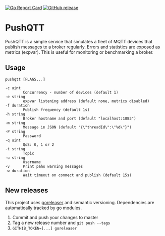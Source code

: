 [![Go Report Card](https://goreportcard.com/badge/github.com/AirVantage/pushqtt)](https://goreportcard.com/report/github.com/AirVantage/pushqtt)
[![GitHub release](https://img.shields.io/github/release/AirVantage/pushqtt.svg)](https://github.com/AirVantage/pushqtt/releases/)

PushQTT
=======

PushQTT is a simple service that simulates a fleet of MQTT devices that publish messages to a broker regularly. Errors and statistics are exposed as metrics (expvar). This is useful for monitoring or benchmarking a broker.

## Usage
    pushqtt [FLAGS...]

    -c uint
            Concurrency - number of devices (default 1)
    -e string
            expvar listening address (default none, metrics disabled)
    -f duration
            Publish frequency (default 1s)
    -h string
            Broker hostname and port (default "localhost:1883")
    -m string
            Message in JSON (default "{\"threadId\":\"%d\"}")
    -P string
            Password
    -q uint
            QoS: 0, 1 or 2
    -t string
            Topic
    -u string
            Username
    -v      Print paho warning messages
    -w duration
            Wait timeout on connect and publish (default 15s)

## New releases

This project uses [goreleaser](https://goreleaser.com/) and semantic versioning. Dependencies are automatically tracked by go modules.

1. Commit and push your changes to master
2. Tag a new release number and `git push --tags`
3. `GITHIB_TOKEN=[...] goreleaser`

